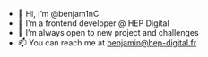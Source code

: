 - 👋 Hi, I’m @benjam1nC
- 👀 I’m a frontend developer @ HEP Digital
- 💞️ I’m always open to new project and challenges
- 📫 You can reach me at benjamin@hep-digital.fr

<!---
benjam1nC/benjam1nC is a ✨ special ✨ repository because its `README.md` (this file) appears on your GitHub profile.
You can click the Preview link to take a look at your changes.
--->
